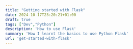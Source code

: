 ```yaml
---
title: "Getting started with Flask"
date: 2024-10-17T23:20:21+01:00
draft: true
tags: ["Dev","Python"]
description: 'How to use Flask'
summary: 'How I learnt the basics to use Python Flask'
url: 'get-started-with-flask'
---
```



